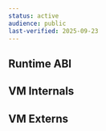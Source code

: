 ```yaml
---
status: active
audience: public
last-verified: 2025-09-23
---
```


## Runtime ABI

## VM Internals

## VM Externs
